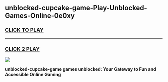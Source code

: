 
## unblocked-cupcake-game-Play-Unblocked-Games-Online-0e0xy
<h3>
<a href="https://premium76.site?title=unblocked-cupcake-game&ref=25A">CLICK TO PLAY</a></h3>
<hr>

<h3>
<a href="https://premium76.site?title=unblocked-cupcake-game&ref=25A">CLICK 2 PLAY</a>
  
</h3>

<a href="https://premium76.site?title=unblocked-cupcake-game&ref=25A"><img src="https://clearcache.store/games.png"></a>


**unblocked-cupcake-game games unblocked: Your Gateway to Fun and Accessible Online Gaming**
